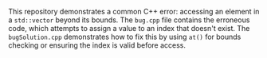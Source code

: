This repository demonstrates a common C++ error: accessing an element in a `std::vector` beyond its bounds.  The `bug.cpp` file contains the erroneous code, which attempts to assign a value to an index that doesn't exist. The `bugSolution.cpp` demonstrates how to fix this by using `at()` for bounds checking or ensuring the index is valid before access.